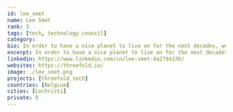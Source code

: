 ```yaml
---
id: lee_smet
name: Lee Smet
rank: 3
tags: [tech, technology_council]
category:
bio: In order to have a nice planet to live on for the next decades, we need to preserve what we have now. This means we need to stop wasting scarce resources, and move towards a more sustainable ecosystem. If existing technology can not, or refuses to become greener, then we will need to create this technology from scratch.
excerpt: In order to have a nice planet to live on for the next decades, we need to preserve what we have now.
linkedin: https://www.linkedin.com/in/lee-smet-4a279a136/
websites: https://threefold.io/
image: ./lee_smet.png
projects: [threefold_tech]
countries: [Belgium]
cities: [Lochristi]
private: 0
---
```

